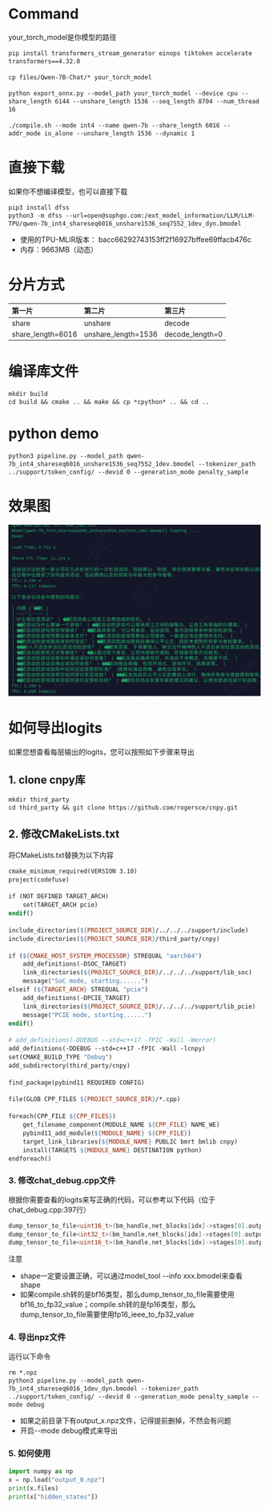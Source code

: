 # Command
your_torch_model是你模型的路径
```shell
pip install transformers_stream_generator einops tiktoken accelerate transformers==4.32.0

cp files/Qwen-7B-Chat/* your_torch_model

python export_onnx.py --model_path your_torch_model --device cpu --share_length 6144 --unshare_length 1536 --seq_length 8704 --num_thread 16

./compile.sh --mode int4 --name qwen-7b --share_length 6016 --addr_mode io_alone --unshare_length 1536 --dynamic 1
```

# 直接下载
如果你不想编译模型，也可以直接下载
```shell
pip3 install dfss
python3 -m dfss --url=open@sophgo.com:/ext_model_information/LLM/LLM-TPU/qwen-7b_int4_shareseq6016_unshare1536_seq7552_1dev_dyn.bmodel
```
* 使用的TPU-MLIR版本： bacc66292743153ff2f16927bffee69ffacb476c
* 内存：9663MB（动态）

# 分片方式
|第一片                  |第二片                 |第三片              |
|:-                     |:-                     |:-                 |
|share                  |unshare                |decode             |
|share_length=6016      |unshare_length=1536    |decode_length=0    |

# 编译库文件
```shell
mkdir build
cd build && cmake .. && make && cp *cpython* .. && cd ..
```

# python demo
```shell
python3 pipeline.py --model_path qwen-7b_int4_shareseq6016_unshare1536_seq7552_1dev.bmodel --tokenizer_path ../support/token_config/ --devid 0 --generation_mode penalty_sample
```

# 效果图
![](../../../assets/Qwen_share_cache_demo.png)



# 如何导出logits
如果您想查看每层输出的logits，您可以按照如下步骤来导出

## 1. clone cnpy库
```
mkdir third_party
cd third_party && git clone https://github.com/rogersce/cnpy.git
```

## 2. 修改CMakeLists.txt 
将CMakeLists.txt替换为以下内容
```makefile
cmake_minimum_required(VERSION 3.10)
project(codefuse)

if (NOT DEFINED TARGET_ARCH)
    set(TARGET_ARCH pcie)
endif()

include_directories(${PROJECT_SOURCE_DIR}/../../../support/include)
include_directories(${PROJECT_SOURCE_DIR}/third_party/cnpy)

if (${CMAKE_HOST_SYSTEM_PROCESSOR} STREQUAL "aarch64")
    add_definitions(-DSOC_TARGET)
    link_directories(${PROJECT_SOURCE_DIR}/../../../support/lib_soc)
    message("SoC mode, starting......")
elseif (${TARGET_ARCH} STREQUAL "pcie")
    add_definitions(-DPCIE_TARGET)
    link_directories(${PROJECT_SOURCE_DIR}/../../../support/lib_pcie)
    message("PCIE mode, starting......")
endif()

# add_definitions(-DDEBUG --std=c++17 -fPIC -Wall -Werror)
add_definitions(-DDEBUG --std=c++17 -fPIC -Wall -lcnpy)
set(CMAKE_BUILD_TYPE "Debug")
add_subdirectory(third_party/cnpy)

find_package(pybind11 REQUIRED CONFIG)

file(GLOB CPP_FILES ${PROJECT_SOURCE_DIR}/*.cpp)

foreach(CPP_FILE ${CPP_FILES})
    get_filename_component(MODULE_NAME ${CPP_FILE} NAME_WE)
    pybind11_add_module(${MODULE_NAME} ${CPP_FILE})
    target_link_libraries(${MODULE_NAME} PUBLIC bmrt bmlib cnpy)
    install(TARGETS ${MODULE_NAME} DESTINATION python)
endforeach()
```

### 3. 修改chat_debug.cpp文件
根据你需要查看的logits来写正确的代码，可以参考以下代码（位于chat_debug.cpp:397行）
```cpp
dump_tensor_to_file<uint16_t>(bm_handle,net_blocks[idx]->stages[0].output_mems[0],{1,6016,4096},"output_" + std::to_string(idx) + ".npz","hidden_states");
dump_tensor_to_file<int32_t>(bm_handle,net_blocks[idx]->stages[0].output_mems[1],{1,6016},"output_" + std::to_string(idx) + ".npz","present_key");
dump_tensor_to_file<uint16_t>(bm_handle,net_blocks[idx]->stages[0].output_mems[2],{1,1,6016,6016},"output_" + std::to_string(idx) + ".npz","present_value");
```
注意
* shape一定要设置正确，可以通过model_tool --info xxx.bmodel来查看shape
* 如果compile.sh转的是bf16类型，那么dump_tensor_to_file需要使用bf16_to_fp32_value；compile.sh转的是fp16类型，那么dump_tensor_to_file需要使用fp16_ieee_to_fp32_value

### 4. 导出npz文件
运行以下命令
```shell
rm *.npz
python3 pipeline.py --model_path qwen-7b_int4_shareseq6016_1dev_dyn.bmodel --tokenizer_path ../support/token_config/ --devid 0 --generation_mode penalty_sample --mode debug
```

* 如果之前目录下有output_x.npz文件，记得提前删掉，不然会有问题
* 开启--mode debug模式来导出

### 5. 如何使用
```python
import numpy as np
x = np.load("output_0.npz")
print(x.files)
print(x["hidden_states"])
```


